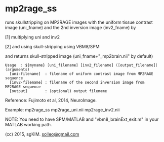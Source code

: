 mp2rage_ss
=============
runs skullstripping on MP2RAGE images with the uniform tissue contrast image (uni_fname) and the 2nd inversion image (inv2_fname) by

[1] multiplying uni and inv2

[2] and using skull-stripping using VBM8/SPM

and returns skull-stripped image (uni_fname+"_mp2brain.nii" by default)
````
Usage  : ${myname} [uni_filename] [inv2_filename] ([output_filename])
(arguments)
  [uni-filename]  : filename of uniform contrast image from MP2RAGE sequence
  [inv2-filename] : filename of the second inversion image from MP2RAGE sequence
  [output]        : (optional) output filename
````
Reference: Fujimoto et al, 2014, NeuroImage. 

Example: mp2rage_ss mp2rage_uni.nii mp2rage_inv2.nii

NOTE: You need to have SPM/MATLAB and "vbm8_brainExt_exit.m" in your MATLAB working path.

(cc) 2015, sgKIM. solleo@gmail.com
